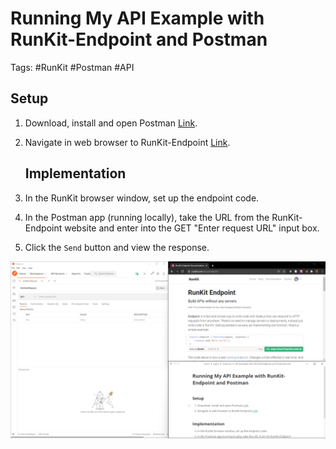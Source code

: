 # Running My API Example with RunKit-Endpoint and Postman
Tags: #RunKit #Postman #API

## Setup

1. Download, install and open Postman [Link](https://www.postman.com/).
2. Navigate in web browser to RunKit-Endpoint [Link](https://runkit.com/docs/endpoint).
   
   ## Implementation
3. In the RunKit browser window, set up the endpoint code.
4. In the Postman app (running locally), take the URL from the RunKit-Endpoint website and enter into the GET "Enter request URL" input box.
5. Click the `Send` button and view the response.

![](Captures/API%20Example%20with%20RunKit-Endpoint%20and%20Postman.gif)
